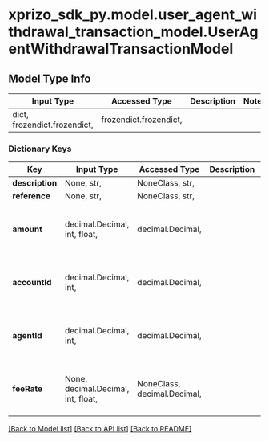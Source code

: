 # xprizo_sdk_py.model.user_agent_withdrawal_transaction_model.UserAgentWithdrawalTransactionModel

## Model Type Info
Input Type | Accessed Type | Description | Notes
------------ | ------------- | ------------- | -------------
dict, frozendict.frozendict,  | frozendict.frozendict,  |  | 

### Dictionary Keys
Key | Input Type | Accessed Type | Description | Notes
------------ | ------------- | ------------- | ------------- | -------------
**description** | None, str,  | NoneClass, str,  |  | [optional] 
**reference** | None, str,  | NoneClass, str,  |  | [optional] 
**amount** | decimal.Decimal, int, float,  | decimal.Decimal,  |  | [optional] value must be a 64 bit float
**accountId** | decimal.Decimal, int,  | decimal.Decimal,  |  | [optional] value must be a 64 bit integer
**agentId** | decimal.Decimal, int,  | decimal.Decimal,  |  | [optional] value must be a 64 bit integer
**feeRate** | None, decimal.Decimal, int, float,  | NoneClass, decimal.Decimal,  |  | [optional] value must be a 64 bit float

[[Back to Model list]](../../README.md#documentation-for-models) [[Back to API list]](../../README.md#documentation-for-api-endpoints) [[Back to README]](../../README.md)

